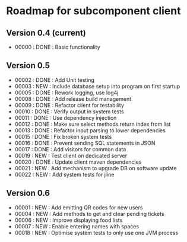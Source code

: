 # Roadmap for subcomponent client

## Version 0.4 (current)
* 00000 : DONE : Basic functionality

## Version 0.5
* 00002 : DONE : Add Unit testing
* 00003 : NEW  : Include database setup into program on first startup
* 00005 : DONE : Rework logging, use log4j
* 00008 : DONE : Add release build management
* 00009 : DONE : Refactor client for testability
* 00010 : DONE : Verify output in system tests
* 00011 : DONE : Use dependency injection
* 00012 : DONE : Make sure select methods return index from list
* 00013 : DONE : Refactor input parsing to lower dependencies
* 00015 : DONE : Fix broken system tests
* 00016 : DONE : Prevent sending SQL statements in JSON
* 00017 : DONE : Add visitors for common data
* 00019 : NEW  : Test client on dedicated server
* 00020 : DONE : Update client maven dependencies
* 00021 : NEW  : Add mechanism to upgrade DB on software update
* 00022 : NEW  : Add system tests for jline

## Version 0.6
* 00001 : NEW  : Add emitting QR codes for new users
* 00004 : NEW  : Add methods to get and clear pending tickets
* 00006 : NEW  : Improve displaying food lists
* 00007 : NEW  : Enable entering names with spaces
* 00018 : NEW  : Optimise system tests to only use one JVM process

